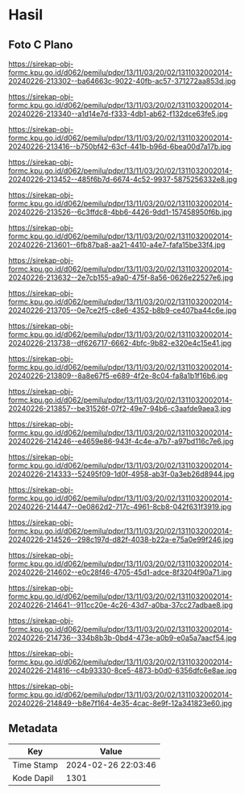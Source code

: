 # Hasil

## Foto C Plano

https://sirekap-obj-formc.kpu.go.id/d062/pemilu/pdpr/13/11/03/20/02/1311032002014-20240226-213302--ba64663c-9022-40fb-ac57-371272aa853d.jpg

https://sirekap-obj-formc.kpu.go.id/d062/pemilu/pdpr/13/11/03/20/02/1311032002014-20240226-213340--a1d14e7d-f333-4db1-ab62-f132dce63fe5.jpg

https://sirekap-obj-formc.kpu.go.id/d062/pemilu/pdpr/13/11/03/20/02/1311032002014-20240226-213416--b750bf42-63cf-441b-b96d-6bea00d7a17b.jpg

https://sirekap-obj-formc.kpu.go.id/d062/pemilu/pdpr/13/11/03/20/02/1311032002014-20240226-213452--485f6b7d-6674-4c52-9937-5875256332e8.jpg

https://sirekap-obj-formc.kpu.go.id/d062/pemilu/pdpr/13/11/03/20/02/1311032002014-20240226-213526--6c3ffdc8-4bb6-4426-9dd1-157458950f6b.jpg

https://sirekap-obj-formc.kpu.go.id/d062/pemilu/pdpr/13/11/03/20/02/1311032002014-20240226-213601--6fb87ba8-aa21-4410-a4e7-fafa15be33f4.jpg

https://sirekap-obj-formc.kpu.go.id/d062/pemilu/pdpr/13/11/03/20/02/1311032002014-20240226-213632--2e7cb155-a9a0-475f-8a56-0626e22527e6.jpg

https://sirekap-obj-formc.kpu.go.id/d062/pemilu/pdpr/13/11/03/20/02/1311032002014-20240226-213705--0e7ce2f5-c8e6-4352-b8b9-ce407ba44c6e.jpg

https://sirekap-obj-formc.kpu.go.id/d062/pemilu/pdpr/13/11/03/20/02/1311032002014-20240226-213738--df626717-6662-4bfc-9b82-e320e4c15e41.jpg

https://sirekap-obj-formc.kpu.go.id/d062/pemilu/pdpr/13/11/03/20/02/1311032002014-20240226-213809--8a8e67f5-e689-4f2e-8c04-fa8a1b1f16b6.jpg

https://sirekap-obj-formc.kpu.go.id/d062/pemilu/pdpr/13/11/03/20/02/1311032002014-20240226-213857--be31526f-07f2-49e7-94b6-c3aafde9aea3.jpg

https://sirekap-obj-formc.kpu.go.id/d062/pemilu/pdpr/13/11/03/20/02/1311032002014-20240226-214246--e4659e86-943f-4c4e-a7b7-a97bd116c7e6.jpg

https://sirekap-obj-formc.kpu.go.id/d062/pemilu/pdpr/13/11/03/20/02/1311032002014-20240226-214333--52495f09-1d0f-4958-ab3f-0a3eb26d8944.jpg

https://sirekap-obj-formc.kpu.go.id/d062/pemilu/pdpr/13/11/03/20/02/1311032002014-20240226-214447--0e0862d2-717c-4961-8cb8-042f631f3919.jpg

https://sirekap-obj-formc.kpu.go.id/d062/pemilu/pdpr/13/11/03/20/02/1311032002014-20240226-214526--298c197d-d82f-4038-b22a-e75a0e99f246.jpg

https://sirekap-obj-formc.kpu.go.id/d062/pemilu/pdpr/13/11/03/20/02/1311032002014-20240226-214602--e0c28f46-4705-45d1-adce-8f3204f90a71.jpg

https://sirekap-obj-formc.kpu.go.id/d062/pemilu/pdpr/13/11/03/20/02/1311032002014-20240226-214641--911cc20e-4c26-43d7-a0ba-37cc27adbae8.jpg

https://sirekap-obj-formc.kpu.go.id/d062/pemilu/pdpr/13/11/03/20/02/1311032002014-20240226-214736--334b8b3b-0bd4-473e-a0b9-e0a5a7aacf54.jpg

https://sirekap-obj-formc.kpu.go.id/d062/pemilu/pdpr/13/11/03/20/02/1311032002014-20240226-214816--c4b93330-8ce5-4873-b0d0-6356dfc6e8ae.jpg

https://sirekap-obj-formc.kpu.go.id/d062/pemilu/pdpr/13/11/03/20/02/1311032002014-20240226-214849--b8e7f164-4e35-4cac-8e9f-12a341823e60.jpg


## Metadata

| Key        | Value               |
| ---------- | ------------------- |
| Time Stamp | 2024-02-26 22:03:46 |
| Kode Dapil | 1301                |



